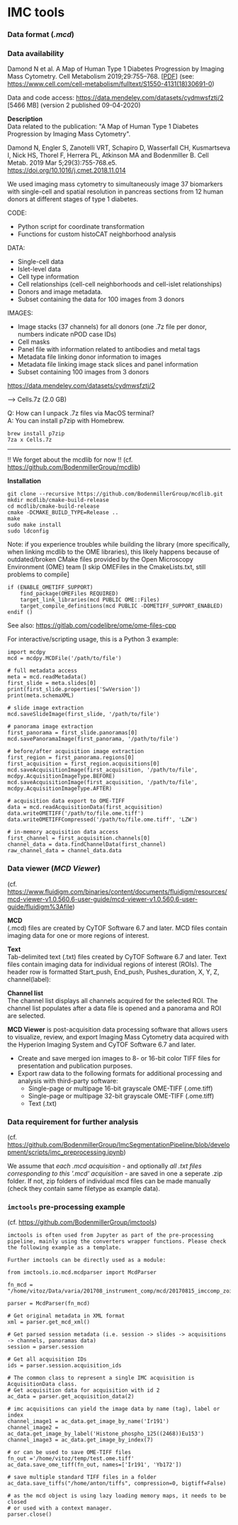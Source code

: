 # IMC tools

### Data format (_.mcd_)




### Data availability

Damond N et al. A Map of Human Type 1 Diabetes Progression by
Imaging Mass Cytometry. Cell Metabolism 2019;29:755–768. [[PDF](../../refs/Damiond_etal_A_Map_of_Human_Type_1_Diabetes_Progression_by_Imaging_Mass_Cytometry_Cell_Metabolism_2019.pdf)]
(see: https://www.cell.com/cell-metabolism/fulltext/S1550-4131(18)30691-0)


Data and code access: https://data.mendeley.com/datasets/cydmwsfztj/2  [5466 MB] (version 2 published 09-04-2020)

**Description**<br>
Data related to the publication: "A Map of Human Type 1 Diabetes Progression by Imaging Mass Cytometry".

Damond N, Engler S, Zanotelli VRT, Schapiro D, Wasserfall CH, Kusmartseva I, Nick HS, Thorel F, Herrera PL, Atkinson MA and Bodenmiller B. Cell Metab. 2019 Mar 5;29(3):755-768.e5. https://doi.org/10.1016/j.cmet.2018.11.014

We used imaging mass cytometry to simultaneously image 37 biomarkers with single-cell and spatial resolution in pancreas sections from 12 human donors at different stages of type 1 diabetes.


CODE:<br>
- Python script for coordinate transformation
- Functions for custom histoCAT neighborhood analysis

DATA:<br>
- Single-cell data
- Islet-level data
- Cell type information
- Cell relationships (cell-cell neighborhoods and cell-islet relationships)
- Donors and image metadata.
- Subset containing the data for 100 images from 3 donors

IMAGES:<br>
- Image stacks (37 channels) for all donors (one .7z file per donor, numbers indicate nPOD case IDs)
- Cell masks
- Panel file with information related to antibodies and metal tags
- Metadata file linking donor information to images
- Metadata file linking image stack slices and panel information
- Subset containing 100 images from 3 donors


https://data.mendeley.com/datasets/cydmwsfztj/2

--> Cells.7z  (2.0 GB)

Q: How can I unpack .7z files via MacOS terminal?<br>
A: You can install p7zip with Homebrew.
```
brew install p7zip
7za x Cells.7z
```

------------------
!! We forget about the mcdlib for now !!
(cf. https://github.com/BodenmillerGroup/mcdlib)

**Installation**
```
git clone --recursive https://github.com/BodenmillerGroup/mcdlib.git
mkdir mcdlib/cmake-build-release
cd mcdlib/cmake-build-release
cmake -DCMAKE_BUILD_TYPE=Release ..
make
sudo make install
sudo ldconfig
```
Note: if you experience troubles while building the library (more specifically, when linking mcdlib to the OME libraries), this likely happens because of outdated/broken CMake files provided by the Open Microscopy Environment (OME) team  [I skip OMEFiles in the CmakeLists.txt, still problems to compile]

```
if (ENABLE_OMETIFF_SUPPORT)
    find_package(OMEFiles REQUIRED)
    target_link_libraries(mcd PUBLIC OME::Files)
    target_compile_definitions(mcd PUBLIC -DOMETIFF_SUPPORT_ENABLED)
endif ()
```
See also: https://gitlab.com/codelibre/ome/ome-files-cpp

For interactive/scripting usage, this is a Python 3 example:
```
import mcdpy
mcd = mcdpy.MCDFile('/path/to/file')

# full metadata access
meta = mcd.readMetadata()
first_slide = meta.slides[0]
print(first_slide.properties['SwVersion'])
print(meta.schemaXML)

# slide image extraction
mcd.saveSlideImage(first_slide, '/path/to/file')

# panorama image extraction
first_panorama = first_slide.panoramas[0]
mcd.savePanoramaImage(first_panorama, '/path/to/file')

# before/after acquisition image extraction
first_region = first_panorama.regions[0]
first_acquisition = first_region.acquisitions[0]
mcd.saveAcquisitionImage(first_acquisition, '/path/to/file', mcdpy.AcquisitionImageType.BEFORE)
mcd.saveAcquisitionImage(first_acquisition, '/path/to/file', mcdpy.AcquisitionImageType.AFTER)

# acquisition data export to OME-TIFF
data = mcd.readAcquisitionData(first_acquisition)
data.writeOMETIFF('/path/to/file.ome.tiff')
data.writeOMETIFFCompressed('/path/to/file.ome.tiff', 'LZW')

# in-memory acquisition data access
first_channel = first_acquisition.channels[0]
channel_data = data.findChannelData(first_channel)
raw_channel_data = channel_data.data
```


### Data viewer (_MCD Viewer_)
(cf. https://www.fluidigm.com/binaries/content/documents/fluidigm/resources/mcd-viewer-v1.0.560.6-user-guide/mcd-viewer-v1.0.560.6-user-guide/fluidigm%3Afile)

**MCD**<br>
 (.mcd) files are created by CyTOF Software 6.7 and later.
MCD files contain imaging data for one or more regions of interest.

**Text**<br>
Tab-delimited text (.txt) files created by CyTOF Software 6.7 and later. Text files contain imaging data for individual regions of interest (ROIs). The header row is formatted Start_push, End_push, Pushes_duration, X, Y, Z, channel(label):

**Channel list**<br>
The channel list displays all channels acquired for the selected ROI. The channel list populates after a data file is opened and a panorama and ROI are selected.


**MCD Viewer** is post-acquisition data processing software that allows users to visualize, review, and export Imaging Mass Cytometry data acquired with the Hyperion Imaging System and CyTOF Software 6.7 and later.
- Create and save merged ion images to 8- or 16-bit color TIFF files for presentation and
publication purposes.
- Export raw data to the following formats for additional processing and analysis with
third-party software:
  - Single-page or multipage 16-bit grayscale OME-TIFF (.ome.tiff)
  - Single-page or multipage 32-bit grayscale OME-TIFF (.ome.tiff)
  - Text (.txt)

### Data requirement for further analysis
(cf. https://github.com/BodenmillerGroup/ImcSegmentationPipeline/blob/development/scripts/imc_preprocessing.ipynb)

We assume that _each .mcd acquisition_ - and optionally _all .txt files corresponding to this '.mcd' acquisition_ - are saved in one a seperate .zip folder. If not, zip folders of individual mcd files can be made manually (check they contain same filetype as example data).


### `imctools` pre-processing example
(cf. https://github.com/BodenmillerGroup/imctools)

```
imctools is often used from Jupyter as part of the pre-processing pipeline, mainly using the converters wrapper functions. Please check the following example as a template.

Further imctools can be directly used as a module:

from imctools.io.mcd.mcdparser import McdParser

fn_mcd = "/home/vitoz/Data/varia/201708_instrument_comp/mcd/20170815_imccomp_zoidberg_conc5_acm1.mcd"

parser = McdParser(fn_mcd)

# Get original metadata in XML format
xml = parser.get_mcd_xml()

# Get parsed session metadata (i.e. session -> slides -> acquisitions -> channels, panoramas data)
session = parser.session

# Get all acquisition IDs
ids = parser.session.acquisition_ids

# The common class to represent a single IMC acquisition is AcquisitionData class.
# Get acquisition data for acquisition with id 2
ac_data = parser.get_acquisition_data(2)

# imc acquisitions can yield the image data by name (tag), label or index
channel_image1 = ac_data.get_image_by_name('Ir191')
channel_image2 = ac_data.get_image_by_label('Histone_phospho_125((2468))Eu153')
channel_image3 = ac_data.get_image_by_index(7)

# or can be used to save OME-TIFF files
fn_out ='/home/vitoz/temp/test.ome.tiff'
ac_data.save_ome_tiff(fn_out, names=['Ir191', 'Yb172'])

# save multiple standard TIFF files in a folder
ac_data.save_tiffs("/home/anton/tiffs", compression=0, bigtiff=False)

# as the mcd object is using lazy loading memory maps, it needs to be closed
# or used with a context manager.
parser.close()
```
